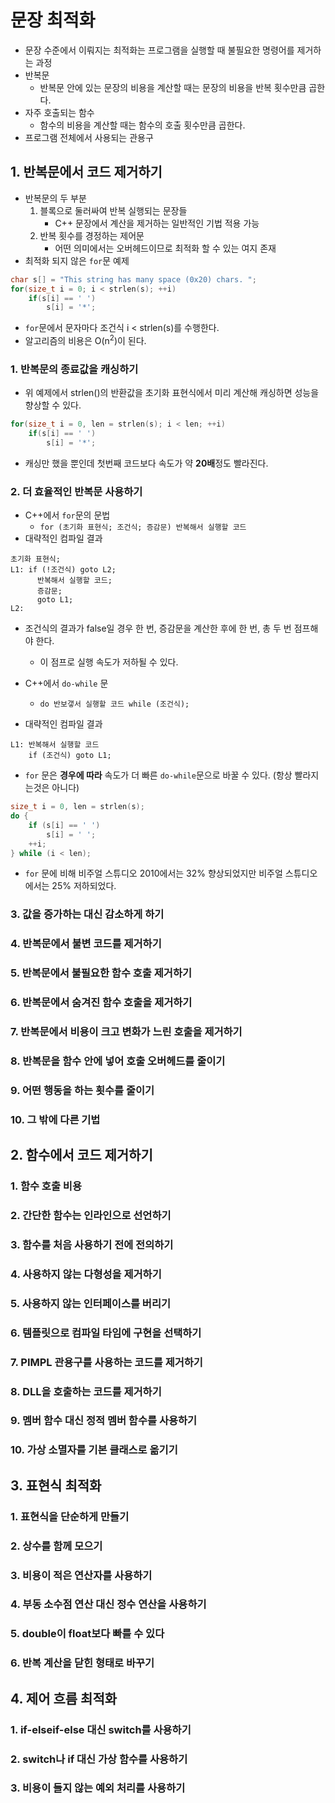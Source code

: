 # 문장 최적화
- 문장 수준에서 이뤄지는 최적화는 프로그램을 실행할 때 불필요한 명령어를 제거하는 과정
- 반복문
    - 반복문 안에 있는 문장의 비용을 계산할 때는 문장의 비용을 반복 횟수만큼 곱한다.
- 자주 호출되는 함수
    - 함수의 비용을 계산할 때는 함수의 호출 횟수만큼 곱한다.
- 프로그램 전체에서 사용되는 관용구

## 1. 반복문에서 코드 제거하기
- 반복문의 두 부분
    1. 블록으로 둘러싸여 반복 실행되는 문장들
        - C++ 문장에서 계산을 제거하는 일반적인 기법 적용 가능
    2. 반복 횟수를 경정하는 제어문
        - 어떤 의미에서는 오버헤드이므로 최적화 할 수 있는 여지 존재
- 최적화 되지 않은 `for`문 예제
```cpp
char s[] = "This string has many space (0x20) chars. ";
for(size_t i = 0; i < strlen(s); ++i)
    if(s[i] == ' ')
        s[i] = '*';
```
- `for`문에서 문자마다 조건식 i < strlen(s)를 수행한다.
- 알고리즘의 비용은 O(n<sup>2</sup>)이 된다.

### 1. 반복문의 종료값을 캐싱하기
- 위 예제에서 strlen()의 반환값을 초기화 표현식에서 미리 계산해 캐싱하면 성능을 향상할 수 있다.
```cpp
for(size_t i = 0, len = strlen(s); i < len; ++i)
    if(s[i] == ' ')
        s[i] = '*';
```
- 캐싱만 했을 뿐인데 첫번째 코드보다 속도가 약 **20배**정도 빨라진다.

### 2. 더 효율적인 반복문 사용하기
- C++에서 `for`문의 문법
    - `for (초기화 표현식; 조건식; 증감문) 반복해서 실행할 코드`
- 대략적인 컴파일 결과
```
초기화 표현식;
L1: if (!조건식) goto L2;
      반복해서 실행할 코드;
      증감문;
      goto L1;
L2:
```
- 조건식의 결과가 false일 경우 한 번, 증감문을 계산한 후에 한 번, 총 두 번 점프해야 한다.
    - 이 점프로 실행 속도가 저하될 수 있다.

- C++에서 `do-while` 문
    - `do 반보갷서 실행할 코드 while (조건식);`
- 대략적인 컴파일 결과
```
L1: 반복해서 실행할 코드
    if (조건식) goto L1;
```
- `for` 문은 **경우에 따라** 속도가 더 빠른 `do-while`문으로 바꿀 수 있다. (항상 빨라지는것은 아니다)
```cpp
size_t i = 0, len = strlen(s);
do {
    if (s[i] == ' ')
        s[i] = ' ';
    ++i;
} while (i < len);
```
- `for` 문에 비해 비주얼 스튜디오 2010에서는 32% 향상되었지만 비주얼 스튜디오에서는 25% 저하되었다.

### 3. 값을 증가하는 대신 감소하게 하기

### 4. 반복문에서 불변 코드를 제거하기
### 5. 반복문에서 불필요한 함수 호출 제거하기
### 6. 반복문에서 숨겨진 함수 호출을 제거하기
### 7. 반복문에서 비용이 크고 변화가 느린 호출을 제거하기
### 8. 반복문을 함수 안에 넣어 호출 오버헤드를 줄이기
### 9. 어떤 행동을 하는 횟수를 줄이기
### 10. 그 밖에 다른 기법

## 2. 함수에서 코드 제거하기
### 1. 함수 호출 비용
### 2. 간단한 함수는 인라인으로 선언하기
### 3. 함수를 처음 사용하기 전에 전의하기
### 4. 사용하지 않는 다형성을 제거하기
### 5. 사용하지 않는 인터페이스를 버리기
### 6. 템플릿으로 컴파일 타임에 구현을 선택하기
### 7. PIMPL 관용구를 사용하는 코드를 제거하기
### 8. DLL을 호출하는 코드를 제거하기
### 9. 멤버 함수 대신 정적 멤버 함수를 사용하기
### 10. 가상 소멸자를 기본 클래스로 옮기기

## 3. 표현식 최적화
### 1. 표현식을 단순하게 만들기
### 2. 상수를 함께 모으기
### 3. 비용이 적은 연산자를 사용하기
### 4. 부동 소수점 연산 대신 정수 연산을 사용하기
### 5. double이 float보다 빠를 수 있다
### 6. 반복 계산을 닫힌 형태로 바꾸기

## 4. 제어 흐름 최적화
### 1. if-elseif-else 대신 switch를 사용하기
### 2. switch나 if 대신 가상 함수를 사용하기
### 3. 비용이 들지 않는 예외 처리를 사용하기
